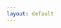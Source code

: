 ```yaml
---
layout: default
---
```


<div :class = "shadow.state" id = "app">
    <!--<state-view :shadow = "shadow" :ready = "ready"></state-view>-->
    <google-login></google-login>
    <!--<time-d-three :movements = "movements" :strategies = "strategies" :shadow = "shadow" :ready = "ready"></time-d-three>
    <alarm-controls :shadow = "shadow" :ready = "ready"></alarm-controls>
    <version-stamp :cache = "cache"></version-stamp>-->
</div>
<script src="js/main.js"></script>

